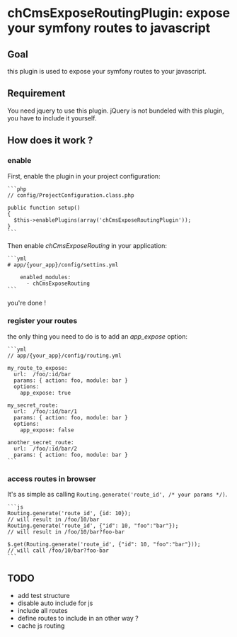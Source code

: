 chCmsExposeRoutingPlugin: expose your symfony routes to javascript
==================================================================

Goal
----

this plugin is used to expose your symfony routes to your javascript.

Requirement
-----------

You need jquery to use this plugin. jQuery is not bundeled with this plugin, you have to include it yourself.

How does it work ?
------------------

### enable

First, enable the plugin in your project configuration:

    ```php
    // config/ProjectConfiguration.class.php

    public function setup()
    {
      $this->enablePlugins(array('chCmsExposeRoutingPlugin'));
    }
    ```

Then enable *chCmsExposeRouting* in your application:

    ```yml
    # app/{your_app}/config/settins.yml

        enabled_modules:
          - chCmsExposeRouting
    ```

you're done !

### register your routes

the only thing you need to do is to add an _app_expose_ option:

    ```yml
    // app/{your_app}/config/routing.yml

    my_route_to_expose:
      url:  /foo/:id/bar
      params: { action: foo, module: bar }
      options:
        app_expose: true

    my_secret_route:
      url:  /foo/:id/bar/1
      params: { action: foo, module: bar }
      options:
        app_expose: false

    another_secret_route:
      url:  /foo/:id/bar/2
      params: { action: foo, module: bar }
    ```

### access routes in browser

It's as simple as calling `Routing.generate('route_id', /* your params */)`.

    ```js
    Routing.generate('route_id', {id: 10});
    // will result in /foo/10/bar
    Routing.generate('route_id', {"id": 10, "foo":"bar"});
    // will result in /foo/10/bar?foo-bar
    
    $.get(Routing.generate('route_id', {"id": 10, "foo":"bar"}));
    // will call /foo/10/bar?foo-bar
    ```

TODO
----

* add test structure
* disable auto include for js
* include all routes
* define routes to include in an other way ?
* cache js routing
